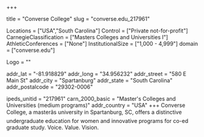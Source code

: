 
+++

title = "Converse College"
slug = "converse.edu_217961"

Locations = ["USA","South Carolina"]
Control = ["Private not-for-profit"]
CarnegieClassification = ["Masters Colleges and Universities I"]
AthleticConferences = ["None"]
InstitutionalSize = ["1,000 - 4,999"]
domain = ["converse.edu"]

Logo = ""

addr_lat = "-81.918829"
addr_long = "34.956232"
addr_street = "580 E Main St"
addr_city = "Spartanburg"
addr_state = "South Carolina"
addr_postalcode = "29302-0006"

ipeds_unitid = "217961"
carn_2000_basic = "Master's Colleges and Universities (medium programs)"
addr_country = "USA"
+++
    Converse College, a masterâs university in Spartanburg, SC, offers a distinctive undergraduate education for women and innovative programs for co-ed graduate study. Voice. Value. Vision.
